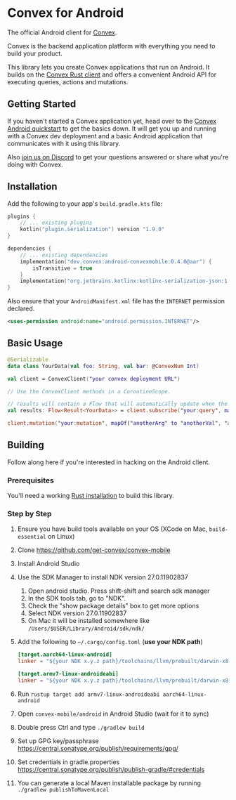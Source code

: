 # Convex for Android

The official Android client for [Convex](https://www.convex.dev/).

Convex is the backend application platform with everything you need to build your product.

This library lets you create Convex applications that run on Android. It builds on the
[Convex Rust client](https://github.com/get-convex/convex-rs) and offers a convenient Android API
for executing queries, actions and mutations.

## Getting Started

If you haven't started a Convex application yet, head over to the
[Convex Android quickstart](https://docs.convex.dev/quickstart/android) to get the basics down. It
will get you up and running with a Convex dev deployment and a basic Android application that
communicates with it using this library.

Also [join us on Discord](https://www.convex.dev/community) to get your questions answered or share
what you're doing with Convex.

## Installation

Add the following to your app's `build.gradle.kts` file:

```kotlin
plugins {
    // ... existing plugins
    kotlin("plugin.serialization") version "1.9.0"
}

dependencies {
    // ... existing dependencies
    implementation("dev.convex:android-convexmobile:0.4.0@aar") {
        isTransitive = true
    }
    implementation("org.jetbrains.kotlinx:kotlinx-serialization-json:1.6.3")
}
```

Also ensure that your `AndroidManifest.xml` file has the `INTERNET` permission declared.

```xml
<uses-permission android:name="android.permission.INTERNET"/>
```

## Basic Usage

```kotlin
@Serializable
data class YourData(val foo: String, val bar: @ConvexNum Int)

val client = ConvexClient("your convex deployment URL")

// Use the ConvexClient methods in a CoroutineScope.

// results will contain a Flow that will automatically update when the query data changes
val results: Flow<Result<YourData>> = client.subscribe("your:query", mapOf("someArg" to "someVal"))

client.mutation("your:mutation", mapOf("anotherArg" to "anotherVal", "aNumber" to 42))
```

## Building

Follow along here if you're interested in hacking on the Android client.

### Prerequisites

You'll need a working [Rust installation](https://www.rust-lang.org/tools/install) to build this
library.

### Step by Step

1. Ensure you have build tools available on your OS (XCode on Mac, `build-essential` on Linux)
2. Clone https://github.com/get-convex/convex-mobile
3. Install Android Studio
4. Use the SDK Manager to install NDK version 27.0.11902837
    1. Open android studio. Press shift-shift and search sdk manager
    2. In the SDK tools tab, go to "NDK".
    3. Check the "show package details" box to get more options
    4. Select NDK version 27.0.11902837
    5. On Mac it will be installed somewhere like `/Users/$USER/Library/Android/sdk/ndk/`
6. Add the following to `~/.cargo/config.toml` (**use your NDK path**)

    ```toml
    [target.aarch64-linux-android]
    linker = "${your NDK x.y.z path}/toolchains/llvm/prebuilt/darwin-x86_64/bin/aarch64-linux-android35-clang"
    
    [target.armv7-linux-androideabi]
    linker = "${your NDK x.y.z path}/toolchains/llvm/prebuilt/darwin-x86_64/bin/armv7a-linux-androideabi35-clang"
    ```

7. Run `rustup target add armv7-linux-androideabi aarch64-linux-android`
8. Open `convex-mobile/android` in Android Studio (wait for it to sync)
9. Double press Ctrl and type `./gradlew build`
10. Set up GPG key/passphrase https://central.sonatype.org/publish/requirements/gpg/
11. Set credentials in gradle.properties https://central.sonatype.org/publish/publish-gradle/#credentials
12. You can generate a local Maven installable package by running `./gradlew publishToMavenLocal`
